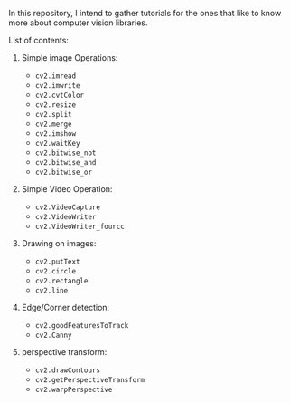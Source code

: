 In this repository, I intend to gather tutorials for the ones that like to know more about computer vision 
libraries.

List of contents:

1. Simple image Operations:
   - `cv2.imread`
   - `cv2.imwrite`
   - `cv2.cvtColor`
   - `cv2.resize`
   - `cv2.split`
   - `cv2.merge`
   - `cv2.imshow`
   - `cv2.waitKey`
   - `cv2.bitwise_not`
   - `cv2.bitwise_and`
   - `cv2.bitwise_or`

2. Simple Video Operation:
   - `cv2.VideoCapture`
   - `cv2.VideoWriter`
   - `cv2.VideoWriter_fourcc`

3. Drawing on images:
   - `cv2.putText`
   - `cv2.circle`
   - `cv2.rectangle`
   - `cv2.line`
4. Edge/Corner detection:
   - `cv2.goodFeaturesToTrack`
   - `cv2.Canny`

5. perspective transform:
   - `cv2.drawContours` 
   - `cv2.getPerspectiveTransform`
   - `cv2.warpPerspective`
